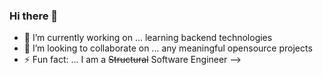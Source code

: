### Hi there 👋


- 🔭 I’m currently working on ... learning backend technologies
- 👯 I’m looking to collaborate on ... any meaningful opensource projects
- ⚡ Fun fact: ... I am a ~~Structural~~ Software Engineer
-->
